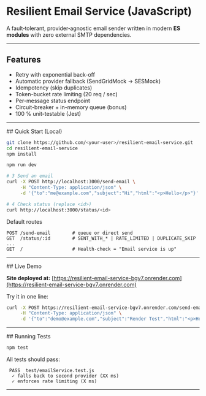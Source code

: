 # Resilient Email Service (JavaScript)

A fault‑tolerant, provider‑agnostic email sender written in modern **ES modules** with zero external SMTP dependencies.

---

## Features
* Retry with exponential back-off
* Automatic provider fallback (SendGridMock → SESMock)
* Idempotency (skip duplicates)
* Token-bucket rate limiting (20 req / sec)
* Per-message status endpoint
* Circuit-breaker + in-memory queue (bonus)
* 100 % unit-testable (Jest)
---

## Quick Start (Local)

```bash
git clone https://github.com/<your-user>/resilient-email-service.git
cd resilient-email-service
npm install

npm run dev

# 3 Send an email
curl -X POST http://localhost:3000/send-email \
     -H "Content-Type: application/json" \
     -d '{"to":"me@example.com","subject":"Hi","html":"<p>Hello</p>"}'

# 4 Check status (replace <id>)
curl http://localhost:3000/status/<id>
```

Default routes

```
POST /send-email        # queue or direct send
GET  /status/:id        # SENT_WITH_* | RATE_LIMITED | DUPLICATE_SKIP ...
GET  /                  # Health‑check = "Email service is up"
```

---

## Live Demo

**Site deployed at:** [https://resilient-email-service-bgv7.onrender.com](https://resilient-email-service-bgv7.onrender.com)

Try it in one line:

```bash
curl -X POST https://resilient-email-service-bgv7.onrender.com/send-email \
     -H "Content-Type: application/json" \
     -d '{"to":"demo@example.com","subject":"Render Test","html":"<p>Hello</p>"}'
```

---

## Running Tests

```bash
npm test
```

All tests should pass:

```
 PASS  test/emailService.test.js
  ✓ falls back to second provider (XX ms)
  ✓ enforces rate limiting (X ms)
```
---
